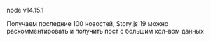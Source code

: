 node v14.15.1


Получаем последние 100 новостей, Story.js 19 можно раскомментировать и получить пост с большим кол-вом данных
